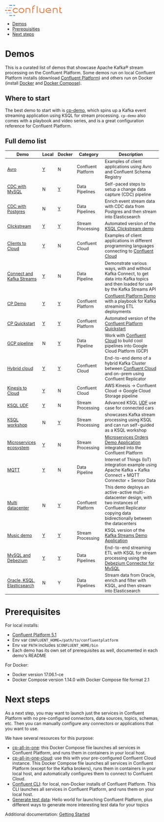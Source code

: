![image](images/confluent-logo-300-2.png)

* [Demos](#demos)
* [Prerequisities](#prerequisites)
* [Next steps](#next-steps)


# Demos

This is a curated list of demos that showcase Apache Kafka® stream processing on the Confluent Platform.
Some demos run on local Confluent Platform installs (download [Confluent Platform](https://www.confluent.io/download/)) and others run on Docker (install [Docker](https://docs.docker.com/install/) and [Docker Compose](https://docs.docker.com/compose/install/)).

## Where to start

The best demo to start with is [cp-demo](https://github.com/confluentinc/cp-demo), which spins up a Kafka event streaming application using KSQL for stream processing.
`cp-demo` also comes with a playbook and video series, and is a great configuration reference for Confluent Platform.


## Full demo list

| Demo                                       | Local | Docker | Category | Description 
| ------------------------------------------ | ----- | ------ | -------- | ---------------------------------------------------------------------------
| [Avro](clients/README.md)               |   [Y](clients/README.md)   |   N    | Confluent Platform | Examples of client applications using Avro and Confluent Schema Registry
| [CDC with MySQL](https://github.com/confluentinc/demo-scene/blob/master/no-more-silos-mysql/demo_no-more-silos.adoc) | N | [Y](https://github.com/confluentinc/demo-scene/blob/master/no-more-silos-mysql/demo_no-more-silos.adoc) | Data Pipelines | Self-paced steps to setup a change data capture (CDC) pipeline
| [CDC with Postgres](postgres-debezium-ksql-elasticsearch/README.md) |   N   |   [Y](postgres-debezium-ksql-elasticsearch/README.md)    | Data Pipelines | Enrich event stream data with CDC data from Postgres and then stream into Elasticsearch
| [Clickstream](clickstream/README.md)       |   [Y](clickstream/README.md)   |   [Y](https://docs.confluent.io/current/ksql/docs/tutorials/clickstream-docker.html#ksql-clickstream-docker)    | Stream Processing | Automated version of the [KSQL Clickstream demo](https://docs.confluent.io/current/ksql/docs/tutorials/clickstream-docker.html#ksql-clickstream-docker)
| [Clients to Cloud](clients/cloud/README.md)                 |   [Y](clients/cloud/README.md)   |   N    | Confluent Cloud | Examples of client applications in different programming languages connecting to [Confluent Cloud](https://www.confluent.io/confluent-cloud/)
| [Connect and Kafka Streams](connect-streams-pipeline/README.md) |   [Y](connect-streams-pipeline/README.md)   |   N    | Data Pipeline | Demonstrate various ways, with and without Kafka Connect, to get data into Kafka topics and then loaded for use by the Kafka Streams API
| [CP Demo](wikipedia/README.md)           |   [Y](wikipedia/README.md)   |   [Y](https://github.com/confluentinc/cp-demo)    | Confluent Platform | [Confluent Platform Demo](https://docs.confluent.io/current/tutorials/cp-demo/docs/index.html) with a playbook for Kafka streaming ETL deployments
| [CP Quickstart](cp-quickstart/README.md)           |   [Y](cp-quickstart/README.md)   |   [Y](https://docs.confluent.io/current/quickstart/ce-docker-quickstart.html#ce-docker-quickstart)    | Confluent Platform | Automated version of the [Confluent Platform Quickstart](https://docs.confluent.io/current/quickstart.html)
| [GCP pipeline](https://github.com/confluentinc/demo-scene/blob/master/gcp-pipeline/README.adoc) | N | [Y](https://github.com/confluentinc/demo-scene/blob/master/gcp-pipeline/README.adoc) | Data Pipeline | Work with [Confluent Cloud](https://www.confluent.io/confluent-cloud/) to build cool pipelines into Google Cloud Platform (GCP)
| [Hybrid cloud](ccloud/README.md)                 |   [Y](ccloud/README.md)   |   [Y](ccloud/README.md)    | Confluent Cloud | End-to-end demo of a hybrid Kafka Cluster between [Confluent Cloud](https://www.confluent.io/confluent-cloud/) and on-prem using Confluent Replicator
| [Kinesis to Cloud](kinesis-cloud/README.md)                 |   [Y](kinesis-cloud/README.md)   |   N   | Confluent Cloud | AWS Kinesis -> Confluent Cloud -> Google Cloud Storage pipeline
| [KSQL UDF](https://github.com/confluentinc/demo-scene/blob/master/ksql-udf-advanced-example/README.md) | [Y](https://github.com/confluentinc/demo-scene/blob/master/ksql-udf-advanced-example/README.md) | N | Stream Processing | Advanced KSQL [UDF](https://www.confluent.io/blog/build-udf-udaf-ksql-5-0) use case for connected cars
| [KSQL workshop](https://github.com/confluentinc/demo-scene/blob/master/ksql-workshop/)   |   N   |   [Y](https://github.com/confluentinc/demo-scene/blob/master/ksql-workshop/)    | Stream Processing | showcases Kafka stream processing using KSQL and can run self-guided as a KSQL workshop
| [Microservices ecosystem](microservices-orders/README.md) |   [Y](microservices-orders/README.md)   |   N    | Stream Processing | [Microservices Orders Demo Application](https://github.com/confluentinc/kafka-streams-examples/tree/5.2.1-post/src/main/java/io/confluent/examples/streams/microservices) integrated into the Confluent Platform
| [MQTT](https://github.com/confluentinc/demo-scene/blob/master/mqtt-connect-connector-demo/README.md) | [Y](https://github.com/confluentinc/demo-scene/blob/master/mqtt-connect-connector-demo/README.md) | N | Data Pipeline | Internet of Things (IoT) integration example using Apache Kafka + Kafka Connect + MQTT Connector + Sensor Data
| [Multi datacenter](https://github.com/confluentinc/cp-docker-images/tree/5.2.1-post/examples/multi-datacenter) | N | [Y](https://github.com/confluentinc/cp-docker-images/tree/5.2.1-post/examples/multi-datacenter) | Confluent Platform | This demo deploys an active-active multi-datacenter design, with two instances of Confluent Replicator copying data bidirectionally between the datacenters
| [Music demo](music/README.md)                   |   [Y](music/README.md)   |   [Y](music/README.md)    | Stream Processing | KSQL version of the [Kafka Streams Demo Application](https://docs.confluent.io/current/streams/kafka-streams-examples/docs/index.html)
| [MySQL and Debezium](mysql-debezium/README.md) |   [Y](mysql-debezium/README.md)   |   [Y](https://github.com/confluentinc/demo-scene/tree/master/build-a-streaming-pipeline) | Data Pipelines | End-to-end streaming ETL with KSQL for stream processing using the [Debezium Connector for MySQL](http://debezium.io/docs/connectors/mysql/)
| [Oracle, KSQL, Elasticsearch](https://github.com/confluentinc/demo-scene/blob/master/oracle-ksql-elasticsearch/oracle-ksql-elasticsearch-docker.adoc) |   N   |   Y    | Data Pipelines | Stream data from Oracle, enrich and filter with KSQL, and then stream into Elasticsearch


# Prerequisites

For local installs:

* [Confluent Platform 5.1](https://www.confluent.io/download/)
* Env var `CONFLUENT_HOME=/path/to/confluentplatform`
* Env var `PATH` includes `$CONFLUENT_HOME/bin`
* Each demo has its own set of prerequisites as well, documented in each demo's README

For Docker:

* Docker version 17.06.1-ce
* Docker Compose version 1.14.0 with Docker Compose file format 2.1


# Next steps

As a next step, you may want to launch just the services in Confluent Platform with no pre-configured connectors, data sources, topics, schemas, etc.
Then you can manually configure any connectors or applications that you want to use.

We have several resources for this purpose:

* [cp-all-in-one](https://github.com/confluentinc/cp-docker-images/tree/5.2.1-post/examples/cp-all-in-one): this Docker Compose file launches all services in Confluent Platform, and runs them in containers in your local host.
* [cp-all-in-one-cloud](https://github.com/confluentinc/cp-docker-images/tree/5.2.1-post/examples/cp-all-in-one-cloud): use this with your pre-configured Confluent Cloud instance. This Docker Compose file launches all services in Confluent Platform (except for the Kafka brokers), runs them in containers in your local host, and automatically configures them to connect to Confluent Cloud.
* [Confluent CLI](https://docs.confluent.io/current/cli/index.html): for local, non-Docker installs of Confluent Platform. This CLI launches all services in Confluent Platform, and runs them on your local host.
* [Generate test data](https://www.confluent.io/blog/easy-ways-generate-test-data-kafka): Hello world for launching Confluent Platform, plus different ways to generate more interesting test data for your topics

Additional documentation: [Getting Started](https://docs.confluent.io/current/getting-started.html)

